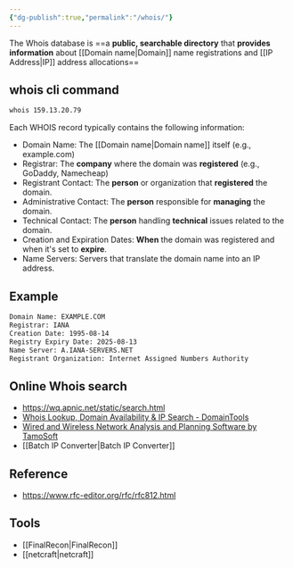 ```yaml
---
{"dg-publish":true,"permalink":"/whois/"}
---
```



The Whois database is ==a **public, searchable directory** that **provides information** about [[Domain name\|Domain]] name registrations and [[IP Address\|IP]] address allocations== 
## whois cli command 
```bash
whois 159.13.20.79
```


Each WHOIS record typically contains the following information:

- Domain Name: The [[Domain name\|Domain name]] itself (e.g., example.com)
- Registrar: The **company** where the domain was **registered** (e.g., GoDaddy, Namecheap)
- Registrant Contact: The **person** or organization that **registered** the domain.
- Administrative Contact: The **person** responsible for **managing** the domain.
- Technical Contact: The **person** handling **technical** issues related to the domain.
- Creation and Expiration Dates: **When** the domain was registered and when it's set to **expire**.
- Name Servers: Servers that translate the domain name into an IP address.

## Example

```bash
Domain Name: EXAMPLE.COM
Registrar: IANA
Creation Date: 1995-08-14
Registry Expiry Date: 2025-08-13
Name Server: A.IANA-SERVERS.NET
Registrant Organization: Internet Assigned Numbers Authority
```

## Online Whois search

- https://wq.apnic.net/static/search.html
- [Whois Lookup, Domain Availability & IP Search - DomainTools](https://whois.domaintools.com/)
- [Wired and Wireless Network Analysis and Planning Software by TamoSoft](https://www.tamos.com)
- [[Batch IP Converter\|Batch IP Converter]]

## Reference

- https://www.rfc-editor.org/rfc/rfc812.html

## Tools

- [[FinalRecon\|FinalRecon]]
- [[netcraft\|netcraft]]